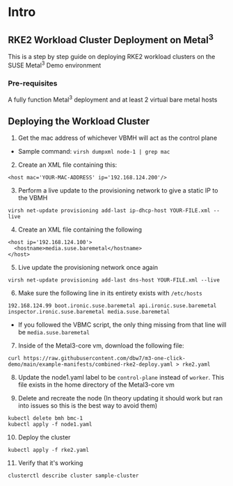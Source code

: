 # Intro 

## RKE2 Workload Cluster Deployment on Metal<sup>3</sup>

This is a step by step guide on deploying RKE2 workload clusters on the SUSE Metal<sup>3</sup> Demo environment

### Pre-requisites
A fully function Metal<sup>3</sup> deployment and at least 2 virtual bare metal hosts

## Deploying the Workload Cluster

1. Get the mac address of whichever VBMH will act as the control plane
- Sample command: ```virsh dumpxml node-1 | grep mac```


2. Create an XML file containing this:
```
<host mac='YOUR-MAC-ADDRESS' ip='192.168.124.200'/>
```

3. Perform a live update to the provisioning network to give a static IP to the VBMH
```
virsh net-update provisioning add-last ip-dhcp-host YOUR-FILE.xml --live
```

4. Create an XML file containing the following
```
<host ip='192.168.124.100'>
  <hostname>media.suse.baremetal</hostname>
</host>
```

5. Live update the provisioning network once again
```
virsh net-update provisioning add-last dns-host YOUR-FILE.xml --live
```

6. Make sure the following line in its entirety exists with `/etc/hosts`
```
192.168.124.99 boot.ironic.suse.baremetal api.ironic.suse.baremetal inspector.ironic.suse.baremetal media.suse.baremetal
```
- If you followed the VBMC script, the only thing missing from that line will be `media.suse.baremetal`


7. Inside of the Metal3-core vm, download the following file:
```
curl https://raw.githubusercontent.com/dbw7/m3-one-click-demo/main/example-manifests/combined-rke2-deploy.yaml > rke2.yaml
```

8. Update the node1.yaml label to be `control-plane` instead of `worker`. This file exists in the home directory of the Metal3-core vm

9. Delete and recreate the node (In theory updating it should work but ran into issues so this is the best way to avoid them)
```
kubectl delete bmh bmc-1
kubectl apply -f node1.yaml
```

10. Deploy the cluster
```
kubectl apply -f rke2.yaml
```

11. Verify that it's working
```
clusterctl describe cluster sample-cluster
```